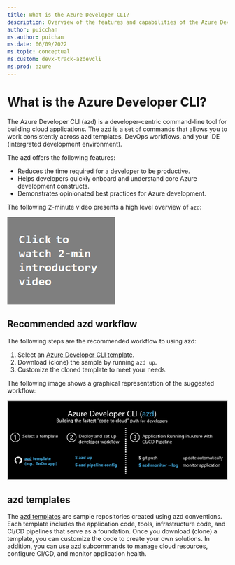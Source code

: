 ```yaml
---
title: What is the Azure Developer CLI?
description: Overview of the features and capabilities of the Azure Developer CLI that helps developers be more productive when building and deploying applications to Azure.
author: puicchan
ms.author: puichan
ms.date: 06/09/2022
ms.topic: conceptual
ms.custom: devx-track-azdevcli
ms.prod: azure
---
```


# What is the Azure Developer CLI?

The Azure Developer CLI (azd) is a developer-centric command-line tool for building cloud applications. The azd is a set of commands that allows you to work consistently across azd templates, DevOps workflows, and your IDE (intergrated development environment).

The azd offers the following features:

- Reduces the time required for a developer to be productive.
- Helps developers quickly onboard and understand core Azure development constructs.
- Demonstrates opinionated best practices for Azure development.

The following 2-minute video presents a high level overview of `azd`:

<a href="https://msit.microsoftstream.com/video/9e850840-98dc-b654-ecea-f1ecd7ca302a?referrer=https:%2F%2Fstatics.teams.cdn.office.net%2F"><img src="media/azure-dev-cli-overview/video.png" alt="Click to watch video"></a>

## Recommended azd workflow

The following steps are the recommended workflow to using azd:

1. Select an [Azure Developer CLI template](azure-dev-cli-templates.md).
1. Download (clone) the sample by running `azd up`.
1. Customize the cloned template to meet your needs.

The following image shows a graphical representation of the suggested workflow:

![The standard azd workflow](media/azure-dev-cli-overview/azd-dev-workflow.png)

## azd templates

The [azd templates](azure-dev-cli-templates.md) are sample repositories created using azd conventions. Each template includes the application code, tools, infrastructure code, and CI/CD pipelines that serve as a foundation. Once you download (clone) a template, you can customize the code to create your own solutions. In addition, you can use azd subcommands to manage cloud resources, configure CI/CD, and monitor application health.

